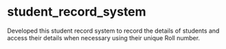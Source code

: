 # student_record_system
Developed this student record system to record the details of students and access their details when necessary using their unique Roll number.

